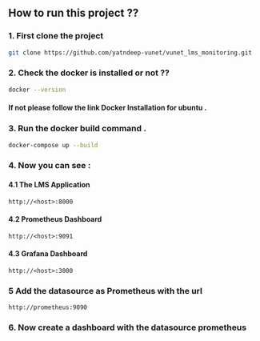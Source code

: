 ## How to run this project ??
### 1. First clone the project 
```bash
git clone https://github.com/yatndeep-vunet/vunet_lms_monitoring.git
```
### 2. Check the docker is installed or not ??

```bash
docker --version
```
#### If not please follow the link <a hrer="https://docs.docker.com/engine/install/ubuntu/">Docker Installation</a> for ubuntu .

### 3. Run the docker build command .

```bash
docker-compose up --build
```

### 4. Now you can see :
#### 4.1 The LMS Application  
```
http://<host>:8000
```

#### 4.2 Prometheus Dashboard
```
http://<host>:9091
```

#### 4.3 Grafana Dashboard 
```
http://<host>:3000
```
### 5 Add the datasource as Prometheus with the url 
```
http://prometheus:9090
```
### 6. Now create a dashboard with the datasource prometheus